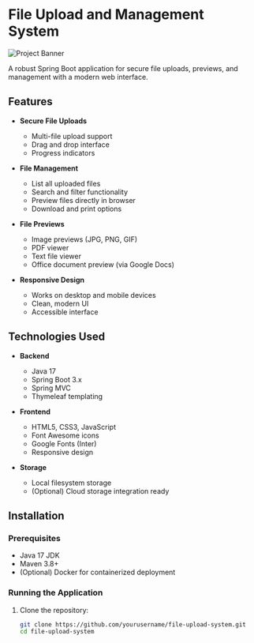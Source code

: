 
# File Upload and Management System

![Project Banner](https://via.placeholder.com/1200x400?text=File+Upload+System) <!-- Replace with actual banner image -->

A robust Spring Boot application for secure file uploads, previews, and management with a modern web interface.

## Features

- **Secure File Uploads**
  - Multi-file upload support
  - Drag and drop interface
  - Progress indicators

- **File Management**
  - List all uploaded files
  - Search and filter functionality
  - Preview files directly in browser
  - Download and print options

- **File Previews**
  - Image previews (JPG, PNG, GIF)
  - PDF viewer
  - Text file viewer
  - Office document preview (via Google Docs)

- **Responsive Design**
  - Works on desktop and mobile devices
  - Clean, modern UI
  - Accessible interface

## Technologies Used

- **Backend**
  - Java 17
  - Spring Boot 3.x
  - Spring MVC
  - Thymeleaf templating

- **Frontend**
  - HTML5, CSS3, JavaScript
  - Font Awesome icons
  - Google Fonts (Inter)
  - Responsive design

- **Storage**
  - Local filesystem storage
  - (Optional) Cloud storage integration ready

## Installation

### Prerequisites
- Java 17 JDK
- Maven 3.8+
- (Optional) Docker for containerized deployment

### Running the Application

1. Clone the repository:
   ```bash
   git clone https://github.com/yourusername/file-upload-system.git
   cd file-upload-system
